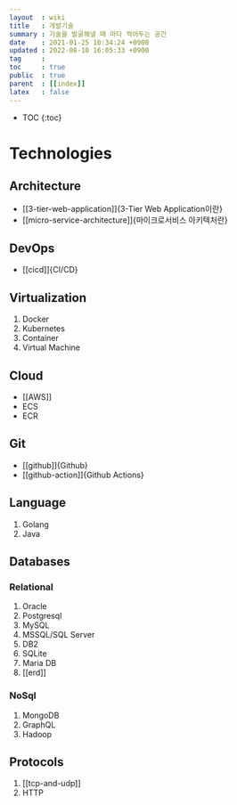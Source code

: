 ```yaml
---
layout  : wiki
title   : 개발기술
summary : 기술을 발굴해낼 때 마다 적어두는 공간
date    : 2021-01-25 10:34:24 +0900
updated : 2022-08-10 16:05:33 +0900
tag     : 
toc     : true
public  : true
parent  : [[index]] 
latex   : false
---
```

* TOC
{:toc}

# Technologies

## Architecture
* [[3-tier-web-application]]{3-Tier Web Application이란}
* [[micro-service-architecture]]{마이크로서비스 아키텍처란}

## DevOps
* [[cicd]]{CI/CD}

## Virtualization
1. Docker
2. Kubernetes
3. Container
4. Virtual Machine

## Cloud
* [[AWS]]
* ECS
* ECR

## Git
* [[github]]{Github}
* [[github-action]]{Github Actions}

## Language
1. Golang
2. Java

## Databases
### Relational
1. Oracle
2. Postgresql
3. MySQL
4. MSSQL/SQL Server
5. DB2
6. SQLite
7. Maria DB
8. [[erd]]

### NoSql
1. MongoDB
2. GraphQL
3. Hadoop

## Protocols
1. [[tcp-and-udp]]
2. HTTP
